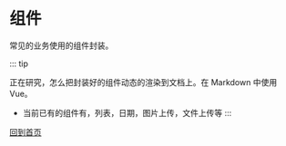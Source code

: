 # 组件

常见的业务使用的组件封装。


::: tip

正在研究，怎么把封装好的组件动态的渲染到文档上。在 Markdown 中使用 Vue。
- 当前已有的组件有，列表，日期，图片上传，文件上传等
:::



<a href="/" target="_self">回到首页</a>